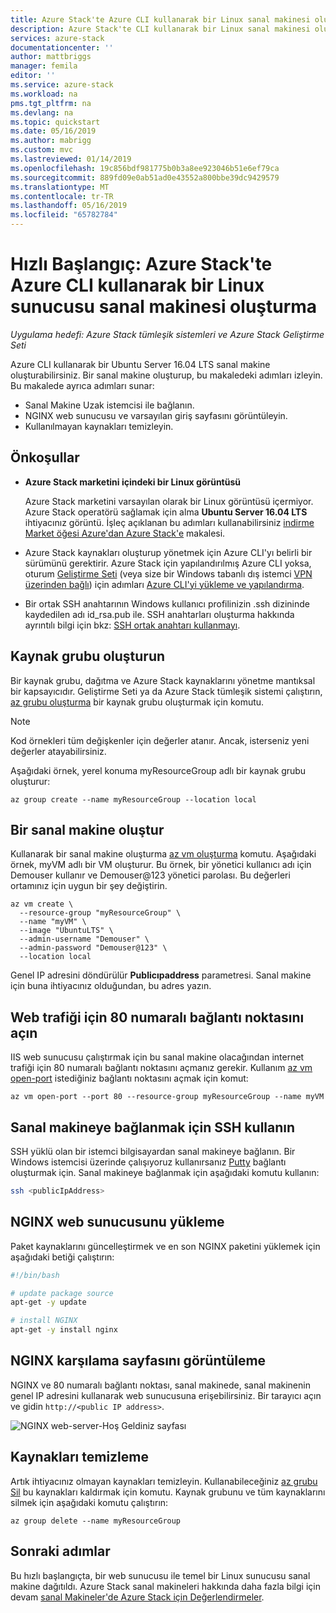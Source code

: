 ```yaml
---
title: Azure Stack'te Azure CLI kullanarak bir Linux sanal makinesi oluşturun | Microsoft Docs
description: Azure Stack'te CLI kullanarak bir Linux sanal makinesi oluşturun.
services: azure-stack
documentationcenter: ''
author: mattbriggs
manager: femila
editor: ''
ms.service: azure-stack
ms.workload: na
pms.tgt_pltfrm: na
ms.devlang: na
ms.topic: quickstart
ms.date: 05/16/2019
ms.author: mabrigg
ms.custom: mvc
ms.lastreviewed: 01/14/2019
ms.openlocfilehash: 19c856bdf981775b0b3a8ee923046b51e6ef79ca
ms.sourcegitcommit: 889fd09e0ab51ad0e43552a800bbe39dc9429579
ms.translationtype: MT
ms.contentlocale: tr-TR
ms.lasthandoff: 05/16/2019
ms.locfileid: "65782784"
---
```

# <a name="quickstart-create-a-linux-server-virtual-machine-using-azure-cli-in-azure-stack"></a>Hızlı Başlangıç: Azure Stack'te Azure CLI kullanarak bir Linux sunucusu sanal makinesi oluşturma

*Uygulama hedefi: Azure Stack tümleşik sistemleri ve Azure Stack Geliştirme Seti*

Azure CLI kullanarak bir Ubuntu Server 16.04 LTS sanal makine oluşturabilirsiniz. Bir sanal makine oluşturup, bu makaledeki adımları izleyin. Bu makalede ayrıca adımları sunar:

* Sanal Makine Uzak istemcisi ile bağlanın.
* NGINX web sunucusu ve varsayılan giriş sayfasını görüntüleyin.
* Kullanılmayan kaynakları temizleyin.

## <a name="prerequisites"></a>Önkoşullar

* **Azure Stack marketini içindeki bir Linux görüntüsü**

   Azure Stack marketini varsayılan olarak bir Linux görüntüsü içermiyor. Azure Stack operatörü sağlamak için alma **Ubuntu Server 16.04 LTS** ihtiyacınız görüntü. İşleç açıklanan bu adımları kullanabilirsiniz [indirme Market öğesi Azure'dan Azure Stack'e](../operator/azure-stack-download-azure-marketplace-item.md) makalesi.

* Azure Stack kaynakları oluşturup yönetmek için Azure CLI'yı belirli bir sürümünü gerektirir. Azure Stack için yapılandırılmış Azure CLI yoksa, oturum [Geliştirme Seti](../asdk/asdk-connect.md#connect-to-azure-stack-using-rdp) (veya size bir Windows tabanlı dış istemci [VPN üzerinden bağlı](../asdk/asdk-connect.md#connect-to-azure-stack-using-vpn)) için adımları [ Azure CLI'yi yükleme ve yapılandırma](azure-stack-version-profiles-azurecli2.md).

* Bir ortak SSH anahtarının Windows kullanıcı profilinizin .ssh dizininde kaydedilen adı id_rsa.pub ile. SSH anahtarları oluşturma hakkında ayrıntılı bilgi için bkz: [SSH ortak anahtarı kullanmayı](azure-stack-dev-start-howto-ssh-public-key.md).

## <a name="create-a-resource-group"></a>Kaynak grubu oluşturun

Bir kaynak grubu, dağıtma ve Azure Stack kaynaklarını yönetme mantıksal bir kapsayıcıdır. Geliştirme Seti ya da Azure Stack tümleşik sistemi çalıştırın, [az grubu oluşturma](/cli/azure/group#az-group-create) bir kaynak grubu oluşturmak için komutu.

> [!NOTE]
> Kod örnekleri tüm değişkenler için değerler atanır. Ancak, isterseniz yeni değerler atayabilirsiniz.

Aşağıdaki örnek, yerel konuma myResourceGroup adlı bir kaynak grubu oluşturur: 

```cli
az group create --name myResourceGroup --location local
```

## <a name="create-a-virtual-machine"></a>Bir sanal makine oluştur

Kullanarak bir sanal makine oluşturma [az vm oluşturma](/cli/azure/vm#az-vm-create) komutu. Aşağıdaki örnek, myVM adlı bir VM oluşturur. Bu örnek, bir yönetici kullanıcı adı için Demouser kullanır ve Demouser@123 yönetici parolası. Bu değerleri ortamınız için uygun bir şey değiştirin.

```cli
az vm create \
  --resource-group "myResourceGroup" \
  --name "myVM" \
  --image "UbuntuLTS" \
  --admin-username "Demouser" \
  --admin-password "Demouser@123" \
  --location local
```

Genel IP adresini döndürülür **Publicıpaddress** parametresi. Sanal makine için buna ihtiyacınız olduğundan, bu adres yazın.

## <a name="open-port-80-for-web-traffic"></a>Web trafiği için 80 numaralı bağlantı noktasını açın

IIS web sunucusu çalıştırmak için bu sanal makine olacağından internet trafiği için 80 numaralı bağlantı noktasını açmanız gerekir. Kullanım [az vm open-port](/cli/azure/vm) istediğiniz bağlantı noktasını açmak için komut: 

```cli
az vm open-port --port 80 --resource-group myResourceGroup --name myVM
```

## <a name="use-ssh-to-connect-to-the-virtual-machine"></a>Sanal makineye bağlanmak için SSH kullanın

SSH yüklü olan bir istemci bilgisayardan sanal makineye bağlanın. Bir Windows istemcisi üzerinde çalışıyoruz kullanırsanız [Putty](https://www.putty.org/) bağlantı oluşturmak için. Sanal makineye bağlanmak için aşağıdaki komutu kullanın:

```bash
ssh <publicIpAddress>
```

## <a name="install-the-nginx-web-server"></a>NGINX web sunucusunu yükleme

Paket kaynaklarını güncelleştirmek ve en son NGINX paketini yüklemek için aşağıdaki betiği çalıştırın:

```bash
#!/bin/bash

# update package source
apt-get -y update

# install NGINX
apt-get -y install nginx
```

## <a name="view-the-nginx-welcome-page"></a>NGINX karşılama sayfasını görüntüleme

NGINX ve 80 numaralı bağlantı noktası, sanal makinede, sanal makinenin genel IP adresini kullanarak web sunucusuna erişebilirsiniz. Bir tarayıcı açın ve gidin ```http://<public IP address>```.

![NGINX web-server-Hoş Geldiniz sayfası](./media/azure-stack-quick-create-vm-linux-cli/nginx.png)

## <a name="clean-up-resources"></a>Kaynakları temizleme

Artık ihtiyacınız olmayan kaynakları temizleyin. Kullanabileceğiniz [az grubu Sil](/cli/azure/group#az-group-delete) bu kaynakları kaldırmak için komutu. Kaynak grubunu ve tüm kaynaklarını silmek için aşağıdaki komutu çalıştırın:

```cli
az group delete --name myResourceGroup
```

## <a name="next-steps"></a>Sonraki adımlar

Bu hızlı başlangıçta, bir web sunucusu ile temel bir Linux sunucusu sanal makine dağıtıldı. Azure Stack sanal makineleri hakkında daha fazla bilgi için devam [sanal Makineler'de Azure Stack için Değerlendirmeler](azure-stack-vm-considerations.md).
